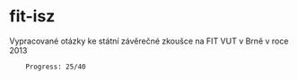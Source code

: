 fit-isz
=======

Vypracované otázky ke státní závěrečné zkoušce na FIT VUT v Brně v roce 2013

		Progress: 25/40
